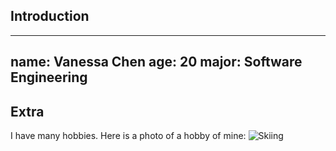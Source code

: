 ## Introduction

---
name: Vanessa Chen
age: 20
major: Software Engineering
---

## Extra

I have many hobbies. Here is a photo of a hobby of mine: ![Skiing](powder-skiing-glow_h.jpg)
